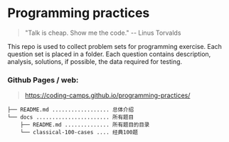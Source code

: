 # Programming practices
> "Talk is cheap. Show me the code." -- Linus Torvalds

This repo is used to collect problem sets for programming exercise. Each question set is placed in a folder. Each question contains description, analysis, solutions, if possible, the data required for testing.

### Github Pages / web:
> https://coding-camps.github.io/programming-practices/

```
├── README.md .................. 总体介绍
└── docs ....................... 所有题目
    ├── README.md .............. 所有题目的目录
    └── classical-100-cases .... 经典100题
```
